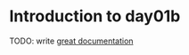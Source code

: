 # Introduction to day01b

TODO: write [great documentation](http://jacobian.org/writing/what-to-write/)
